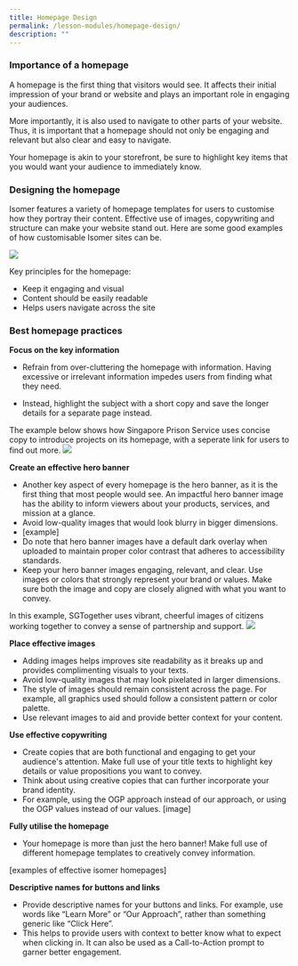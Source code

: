 ```yaml
---
title: Homepage Design
permalink: /lesson-modules/homepage-design/
description: ""
---
```

### Importance of a homepage ### 
A homepage is the first thing that visitors would see. It affects their initial impression of your brand or website and plays an important role in engaging your audiences.

More importantly, it is also used to navigate to other parts of your website. Thus, it is important that a homepage should not only be engaging and relevant but also clear and easy to navigate.

Your homepage is akin to your storefront, be sure to highlight key items that you would want your audience to immediately know.

### Designing the homepage ### 
Isomer features a variety of homepage templates for users to customise how they portray their content. Effective use of images, copywriting and structure can make your website stand out. Here are some good examples of how customisable Isomer sites can be.

![](https://i.imgur.com/FuC2Mbj.png)

Key principles for the homepage:

*   Keep it engaging and visual
*   Content should be easily readable
*   Helps users navigate across the site

### Best homepage practices ###


**Focus on the key information**

*   Refrain from over-cluttering the homepage with information. Having excessive or irrelevant information impedes users from finding what they need.

*   Instead, highlight the subject with a short copy and save the longer details for a separate page instead.

The example below shows how Singapore Prison Service uses concise copy to introduce projects on its homepage, with a seperate link for users to find out more.
![](https://i.imgur.com/L0utKdr.png)

**Create an effective hero banner**

*   Another key aspect of every homepage is the hero banner, as it is the first thing that most people would see. An impactful hero banner image has the ability to inform viewers about your products, services, and mission at a glance.
*   Avoid low-quality images that would look blurry in bigger dimensions.
*   \[example\]
*   Do note that hero banner images have a default dark overlay when uploaded to maintain proper color contrast that adheres to accessibility standards.
*   Keep your hero banner images engaging, relevant, and clear. Use images or colors that strongly represent your brand or values. Make sure both the image and copy are closely aligned with what you want to convey.

In this example, SGTogether uses vibrant, cheerful images of citizens working together to convey a sense of partnership and support.
![](https://i.imgur.com/qkw7tA2.png)


**Place effective images**

*   Adding images helps improves site readability as it breaks up and provides complimenting visuals to your texts.
*   Avoid low-quality images that may look pixelated in larger dimensions.
*   The style of images should remain consistent across the page. For example, all graphics used should follow a consistent pattern or color palette.
*   Use relevant images to aid and provide better context for your content.

**Use effective copywriting**

*   Create copies that are both functional and engaging to get your audience's attention. Make full use of your title texts to highlight key details or value propositions you want to convey.
*   Think about using creative copies that can further incorporate your brand identity.
*   For example, using the OGP approach instead of our approach, or using the OGP values instead of our values. \[image\]

**Fully utilise the homepage**

*   Your homepage is more than just the hero banner! Make full use of different homepage templates to creatively convey information.

\[examples of effective isomer homepages\]

**Descriptive names for buttons and links**
*   Provide descriptive names for your buttons and links. For example, use words like “Learn More” or “Our Approach”, rather than something generic like “Click Here”.
*   This helps to provide users with context to better know what to expect when clicking in. It can also be used as a Call-to-Action prompt to garner better engagement.